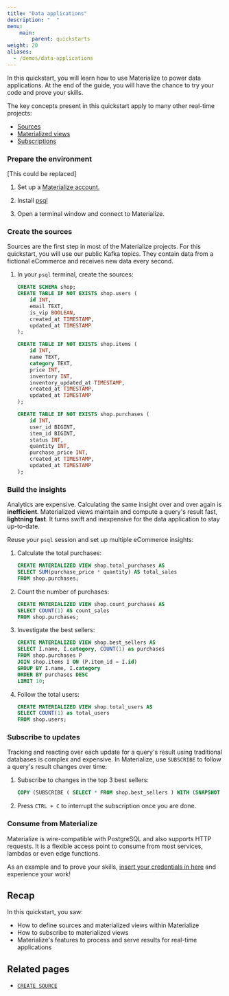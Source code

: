 ```yaml
---
title: "Data applications"
description: "  "
menu:
    main:
        parent: quickstarts
weight: 20
aliases:
  - /demos/data-applications
---
```


<!--
* What you teach the child to cook isn’t really important. What’s important is that the child finds it enjoyable, and gains confidence, and wants to do it again.
* Through the things the child does, it will learn important things about cooking. It will learn what it is like to be in the kitchen, to use the utensils, to handle the food.
* This is because using software, like cooking, is a matter of craft. It’s knowledge - but it is practical knowledge, not theoretical knowledge.
* When we learn a new craft or skill, we always begin learning it by doing.
-->

In this quickstart, you will learn how to use Materialize to power data applications.
At the end of the guide, you will have the chance to try your code and prove your skills.

The key concepts present in this quickstart apply to many other real-time projects:

* [Sources](https://materialize.com/docs/sql/create-source/load-generator/)
* [Materialized views](https://materialize.com/docs/sql/create-materialized-view/)
* [Subscriptions](https://materialize.com/docs/sql/subscribe/)

### Prepare the environment
[This could be replaced]

1. Set up a [Materialize account.](/register)

1. Install [psql](https://materialize.com/docs/integrations/sql-clients/#installation-instructions-for-psql)

1. Open a terminal window and connect to Materialize.

### Create the sources

Sources are the first step in most of the Materialize projects. For this quickstart, you will use our public Kafka topics. They contain data from a fictional eCommerce and receives new data every second.

1. In your `psql` terminal, create the sources:

    ```sql
    CREATE SCHEMA shop;
    CREATE TABLE IF NOT EXISTS shop.users (
        id INT,
        email TEXT,
        is_vip BOOLEAN,
        created_at TIMESTAMP,
        updated_at TIMESTAMP
    );

    CREATE TABLE IF NOT EXISTS shop.items (
        id INT,
        name TEXT,
        category TEXT,
        price INT,
        inventory INT,
        inventory_updated_at TIMESTAMP,
        created_at TIMESTAMP,
        updated_at TIMESTAMP
    );

    CREATE TABLE IF NOT EXISTS shop.purchases (
        id INT,
        user_id BIGINT,
        item_id BIGINT,
        status INT,
        quantity INT,
        purchase_price INT,
        created_at TIMESTAMP,
        updated_at TIMESTAMP
    );
    ```

    <!-- ```sql
    CREATE SOURCE purchases
    FROM KAFKA BROKER 'kafka:9092' TOPIC 'mysql.shop.purchases'
    FORMAT AVRO USING CONFLUENT SCHEMA REGISTRY 'http://schema-registry:8081'
    ENVELOPE DEBEZIUM;

    CREATE SOURCE itemsxw
    FROM KAFKA BROKER 'kafka:9092' TOPIC 'mysql.shop.items'
    FORMAT AVRO USING CONFLUENT SCHEMA REGISTRY 'http://schema-registry:8081'
    ENVELOPE DEBEZIUM;

    CREATE SOURCE users
    FROM KAFKA BROKER 'kafka:9092' TOPIC 'mysql.shop.users'
    FORMAT AVRO USING CONFLUENT SCHEMA REGISTRY 'http://schema-registry:8081'
    ENVELOPE DEBEZIUM;
    ``` -->

    <!-- Each topic contains different data:
    * Items: items by category and stock
    * Users: registration and vip access
    * Purchases: item purchases from users -->

### Build the insights

Analytics are expensive. Calculating the same insight over and over again is **inefficient**. Materialized views maintain and compute a query's result fast, **lightning fast**. It turns swift and inexpensive for the data application to stay up-to-date.

Reuse your `psql` session and set up multiple eCommerce insights:

1. Calculate the total purchases:
    ```sql
    CREATE MATERIALIZED VIEW shop.total_purchases AS
    SELECT SUM(purchase_price * quantity) AS total_sales
    FROM shop.purchases;
    ```

 1. Count the number of purchases:
    ```sql
    CREATE MATERIALIZED VIEW shop.count_purchases AS
    SELECT COUNT(1) AS count_sales
    FROM shop.purchases;
    ```

1. Investigate the best sellers:
    ```sql
    CREATE MATERIALIZED VIEW shop.best_sellers AS
    SELECT I.name, I.category, COUNT(1) as purchases
    FROM shop.purchases P
    JOIN shop.items I ON (P.item_id = I.id)
    GROUP BY I.name, I.category
    ORDER BY purchases DESC
    LIMIT 10;
    ```

1. Follow the total users:
    ```sql
    CREATE MATERIALIZED VIEW shop.total_users AS
    SELECT COUNT(1) as total_users
    FROM shop.users;
    ```

### Subscribe to updates

Tracking and reacting over each update for a query's result using traditional databases is complex and expensive. In Materialize, use `SUBSCRIBE` to follow a query's result changes over time:

1. Subscribe to changes in the top 3 best sellers:
    ```sql
    COPY (SUBSCRIBE ( SELECT * FROM shop.best_sellers ) WITH (SNAPSHOT = false)) TO STDOUT;
    ```

1. Press `CTRL + C` to interrupt the subscription once you are done.

### Consume from Materialize

Materialize is wire-compatible with PostgreSQL and also supports HTTP requests. It is a flexible access point to consume from most services, lambdas or even edge functions.

As an example and to prove your skills, [insert your credentials in here](https://materialize-embedded-analytics.vercel.app/) and experience your work!

## Recap

In this quickstart, you saw:

-   How to define sources and materialized views within Materialize
-   How to subscribe to materialized views
-   Materialize's features to process and serve results for real-time applications

## Related pages

-   [`CREATE SOURCE`](/sql/create-source)
